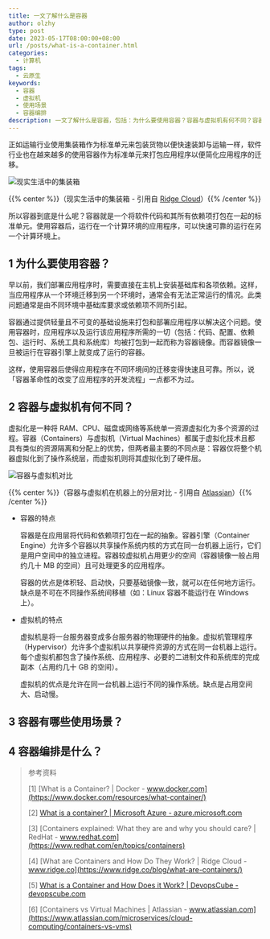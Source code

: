 ```yaml
---
title: 一文了解什么是容器
author: olzhy
type: post
date: 2023-05-17T08:00:00+08:00
url: /posts/what-is-a-container.html
categories:
  - 计算机
tags:
  - 云原生
keywords:
  - 容器
  - 虚拟机
  - 使用场景
  - 容器编排
description: 一文了解什么是容器，包括：为什么要使用容器？容器与虚拟机有何不同？容器有哪些使用场景？容器编排是什么？
---
```


正如运输行业使用集装箱作为标准单元来包装货物以便快速装卸与运输一样，软件行业也在越来越多的使用容器作为标准单元来打包应用程序以便简化应用程序的迁移。

![现实生活中的集装箱](https://olzhy.github.io/static/images/uploads/2023/05/physical-containers.jpg#center)

{{% center %}}（现实生活中的集装箱 - 引用自 [Ridge Cloud](https://www.ridge.co/blog/what-are-containers/)）{{% /center %}}

所以容器到底是什么呢？容器就是一个将软件代码和其所有依赖项打包在一起的标准单元。使用容器后，运行在一个计算环境的应用程序，可以快速可靠的运行在另一个计算环境上。

## 1 为什么要使用容器？

早以前，我们部署应用程序时，需要直接在主机上安装基础库和各项依赖。这样，当应用程序从一个环境迁移到另一个环境时，通常会有无法正常运行的情况。此类问题通常是由不同环境中基础库要求或依赖项不同所引起。

容器通过提供轻量且不可变的基础设施来打包和部署应用程序以解决这个问题。使用容器时，应用程序以及运行该应用程序所需的一切（包括：代码、配置、依赖包、运行时、系统工具和系统库）均被打包到一起而称为容器镜像。而容器镜像一旦被运行在容器引擎上就变成了运行的容器。

这样，使用容器后使得应用程序在不同环境间的迁移变得快速且可靠。所以，说「容器革命性的改变了应用程序的开发流程」一点都不为过。

## 2 容器与虚拟机有何不同？

虚拟化是一种将 RAM、CPU、磁盘或网络等系统单一资源虚拟化为多个资源的过程。容器（Containers）与虚拟机（Virtual Machines）都属于虚拟化技术且都具有类似的资源隔离和分配上的优势，但两者最主要的不同点是：容器仅将整个机器虚拟化到了操作系统层，而虚拟机则将其虚拟化到了硬件层。

![容器与虚拟机对比](https://olzhy.github.io/static/images/uploads/2023/05/containers-vs-virtual-machines.png#center)

{{% center %}}（容器与虚拟机在机器上的分层对比 - 引用自 [Atlassian](https://www.atlassian.com/microservices/cloud-computing/containers-vs-vms)）{{% /center %}}

- 容器的特点

  容器是在应用层将代码和依赖项打包在一起的抽象。容器引擎（Container Engine）允许多个容器以共享操作系统内核的方式在同一台机器上运行，它们是用户空间中的独立进程。容器较虚拟机占用更少的空间（容器镜像一般占用约几十 MB 的空间）且可处理更多的应用程序。

  容器的优点是体积轻、启动快，只要基础镜像一致，就可以在任何地方运行。缺点是不可在不同操作系统间移植（如：Linux 容器不能运行在 Windows 上）。

- 虚拟机的特点

  虚拟机是将一台服务器变成多台服务器的物理硬件的抽象。虚拟机管理程序（Hypervisor）允许多个虚拟机以共享硬件资源的方式在同一台机器上运行。每个虚拟机都包含了操作系统、应用程序、必要的二进制文件和系统库的完成副本（占用约几十 GB 的空间）。

  虚拟机的优点是允许在同一台机器上运行不同的操作系统。缺点是占用空间大、启动慢。

## 3 容器有哪些使用场景？

## 4 容器编排是什么？

> 参考资料
>
> [1] [What is a Container? | Docker - www.docker.com](https://www.docker.com/resources/what-container/)
>
> [2] [What is a container? | Microsoft Azure - azure.microsoft.com](https://azure.microsoft.com/en-us/resources/cloud-computing-dictionary/what-is-a-container)
>
> [3] [Containers explained: What they are and why you should care? | RedHat - www.redhat.com](https://www.redhat.com/en/topics/containers)
>
> [4] [What are Containers and How Do They Work? | Ridge Cloud - www.ridge.co](https://www.ridge.co/blog/what-are-containers/)
>
> [5] [What is a Container and How Does it Work? | DevopsCube - devopscube.com](https://devopscube.com/what-is-a-container-and-how-does-it-work/)
>
> [6] [Containers vs Virtual Machines | Atlassian - www.atlassian.com](https://www.atlassian.com/microservices/cloud-computing/containers-vs-vms)
